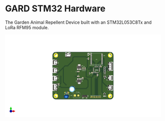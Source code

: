 # GARD STM32 Hardware

The Garden Animal Repellent Device built with an  STM32L053C8Tx and LoRa RFM95 module.

![](./board.png)